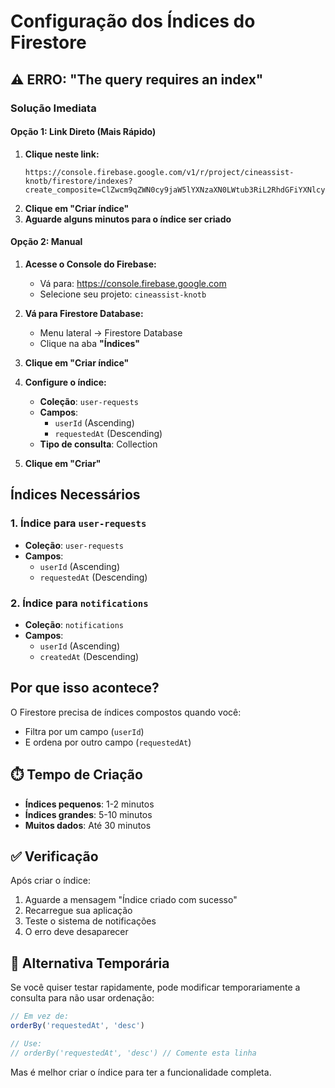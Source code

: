 # Configuração dos Índices do Firestore

## ⚠️ ERRO: "The query requires an index"

### Solução Imediata

#### Opção 1: Link Direto (Mais Rápido)
1. **Clique neste link:**
   ```
   https://console.firebase.google.com/v1/r/project/cineassist-knotb/firestore/indexes?create_composite=ClZwcm9qZWN0cy9jaW5lYXNzaXN0LWtub3RiL2RhdGFiYXNlcy8oZGVmYXVsdCkvY29sbGVjdGlvbkdyb3Vwcy91c2VyLXJlcXVlc3RzL2luZGV4ZXMvXxABGgoKBnVzZXJJZBABGg8KC3JlcXVlc3RlZEF0EAIaDAoIX19uYW1lX18QAg
   ```
2. **Clique em "Criar índice"**
3. **Aguarde alguns minutos para o índice ser criado**

#### Opção 2: Manual
1. **Acesse o Console do Firebase:**
   - Vá para: https://console.firebase.google.com
   - Selecione seu projeto: `cineassist-knotb`

2. **Vá para Firestore Database:**
   - Menu lateral → Firestore Database
   - Clique na aba **"Índices"**

3. **Clique em "Criar índice"**

4. **Configure o índice:**
   - **Coleção**: `user-requests`
   - **Campos**: 
     - `userId` (Ascending)
     - `requestedAt` (Descending)
   - **Tipo de consulta**: Collection

5. **Clique em "Criar"**

## Índices Necessários

### 1. Índice para `user-requests`
- **Coleção**: `user-requests`
- **Campos**: 
  - `userId` (Ascending)
  - `requestedAt` (Descending)

### 2. Índice para `notifications`
- **Coleção**: `notifications`
- **Campos**: 
  - `userId` (Ascending)
  - `createdAt` (Descending)

## Por que isso acontece?

O Firestore precisa de índices compostos quando você:
- Filtra por um campo (`userId`)
- E ordena por outro campo (`requestedAt`)

## ⏱️ Tempo de Criação

- **Índices pequenos**: 1-2 minutos
- **Índices grandes**: 5-10 minutos
- **Muitos dados**: Até 30 minutos

## ✅ Verificação

Após criar o índice:
1. Aguarde a mensagem "Índice criado com sucesso"
2. Recarregue sua aplicação
3. Teste o sistema de notificações
4. O erro deve desaparecer

## 🔧 Alternativa Temporária

Se você quiser testar rapidamente, pode modificar temporariamente a consulta para não usar ordenação:

```javascript
// Em vez de:
orderBy('requestedAt', 'desc')

// Use:
// orderBy('requestedAt', 'desc') // Comente esta linha
```

Mas é melhor criar o índice para ter a funcionalidade completa.
